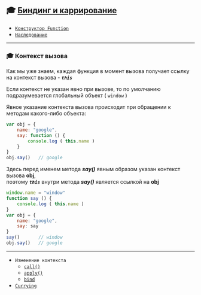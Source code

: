 ## :mortar_board: [Биндинг и каррирование](call-apply-bind)

* [`Конструктор Function`](Function-constructor)
* [`Наследование`](Function-inheritance)

***

### :mortar_board: Контекст вызова

Как мы уже знаем, каждая функция в момент вызова получает ссылку на контекст вызова - **_`this`_**

Если контекст не указан явно при вызове, то по умолчанию подразумевается глобальный объект ( `window` )

Явное указание контекста вызова происходит при обращении к методам какого-либо объекта:

```javascript
var obj = {
    name: "google",
    say: function () {
        console.log ( this.name )
    }
}
obj.say()   // google
```

Здесь перед именем метода **_say()_** явным образом указан контекст вызова **obj**,<br/>
поэтому _**`this`**_ внутри метода **_say()_** является ссылкой на **obj**

```javascript
window.name = "window"
function say () {
    console.log ( this.name )
}
var obj = {
    name: "google",
    say: say
}
say()       // window
obj.say()   // google
```

***

* `Изменение контекста`
    * [`call()`](Function-call)
    * [`apply()`](Function-apply)
    * [`bind`](Function-bind)
* [`Currying`](Function-currying)
